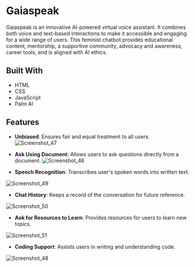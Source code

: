 


# Gaiaspeak

Gaiaspeak is an innovative AI-powered virtual voice assistant. It combines both voice and text-based interactions to make it accessible and engaging for a wide range of users. This feminist chatbot provides educational content, mentorship, a supportive community, advocacy and awareness, career tools, and is aligned with AI ethics.

## Built With

- HTML
- CSS
- JavaScript
- Palm AI

## Features




- **Unbiased**: Ensures fair and equal treatment to all users.
![Screenshot_47](https://github.com/error9098x/WAI/assets/43810146/c7c63bba-16be-43dc-a9c5-6506a0655eb6)


- **Ask Using Document**: Allows users to ask questions directly from a document.
![Screenshot_46](https://github.com/error9098x/WAI/assets/43810146/f7d22a56-1a3e-4869-a24c-3d8c86ec24b8)


- **Speech Recognition**: Transcribes user's spoken words into written text.

  
![Screenshot_49](https://github.com/error9098x/WAI/assets/43810146/cc3f5f8f-2392-4fdc-bf53-f20a93076330)


- **Chat History**: Keeps a record of the conversation for future reference.



![Screenshot_50](https://github.com/error9098x/WAI/assets/43810146/79303112-383d-47c7-8535-f3f272a006cb)




- **Ask for Resources to Learn**: Provides resources for users to learn new topics.

![Screenshot_51](https://github.com/error9098x/WAI/assets/43810146/53c60024-88fa-45a4-b771-053366eabb41)

- **Coding Support**: Assists users in writing and understanding code.

  
![Screenshot_48](https://github.com/error9098x/WAI/assets/43810146/f9eff569-8d8e-45a6-911f-6ee15b6d569a)
